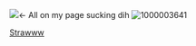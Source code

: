 ![](https://komarev.com/ghpvc/?username=LLeahX&color=red)← All on my page sucking dih
![1000003641](https://github.com/user-attachments/assets/f5ff8bab-bc2a-440a-897a-954f06485cb2)

[Strawww](https://250onmywrist.straw.page)
